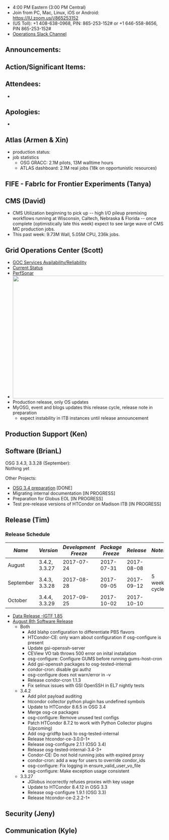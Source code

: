    * 4:00 PM Eastern (3:00 PM Central)
   * Join from PC, Mac, Linux, iOS or Android: https://IU.zoom.us/j/865253152
   * (US Toll): +1 408-638-0968, PIN: 865-253-152# or +1 646-558-8656, PIN 865-253-152#
   * [Operations Slack Channel](https://opensciencegrid.slack.com/messages/C5GAYBGA0/)
   
## Announcements: 
 
## Action/Significant Items:
   
## Attendees: 
   * 
   
## Apologies: 
   * 

## Atlas (Armen & Xin)
   * production status:
   * job statistics
     * OSG GRACC: 2.1M pilots, 13M walltime hours
     * ATLAS dashboard: 2.1M real jobs (18k on opportunistic resources)

## FIFE - FabrIc for Frontier Experiments (Tanya) 
   
## CMS (David)
   * CMS Utilization beginning to pick up -- high I/O pileup premixing workflows running at Wisconsin, Caltech, Nebraska & Florida -- once complete (optimistically late this week) expect to see large wave of CMS MC production jobs.
   * This past week: 9.73M Wall, 5.05M CPU, 236k jobs.

## Grid Operations Center (Scott)

   * [GOC Services Availability/Reliability](http://tinyurl.com/pre26vw)
   * [Current Status](http://monitor.grid.iu.edu/availability/production.html)
   * [PerfSonar](http://maddash.aglt2.org/maddash-webui/index.cgi?dashboard=OSG\%20Grid\%20Operations\%20Center\%20Test\%20Mesh\%20Config)
   * <img src="http://steige.grid.iu.edu/steige/31Jul2017.osg-flock.png" width='630' height='390'  /><br>
   * Production release, only OS updates
   * MyOSG, event and blogs updates this release cycle, release note in preparation
      * expect instability in ITB instances until release announcement
      
## Production Support (Ken)   
   
## Software (BrianL)

OSG 3.4.3, 3.3.28 (September):  
Nothing yet  

Other Projects:  

-   [OSG 3.4 preparation](https://jira.opensciencegrid.org/browse/SOFTWARE-2329) [DONE]
-   Migrating internal documentation [IN PROGRESS]
-   Preparation for Globus EOL [IN PROGRESS]
-   Test pre-release versions of HTCondor on Madison ITB [IN PROGRESS]    

## Release (Tim)
### Release Schedule

| *Name*    | *Version*     | *Development Freeze* | *Package Freeze* | *Release*  | *Notes*      |
| ------    | ---------     | -------------------- | ---------------- | ---------  | -------      |
| August    | 3.4.2, 3.3.27 | 2017-07-24           | 2017-07-31       | 2017-08-08 |              |
| September | 3.4.3, 3.3.28 | 2017-08-28           | 2017-09-05       | 2017-09-12 | 5 week cycle |
| October   | 3.4.4, 3.3.29 | 2017-09-25           | 2017-10-02       | 2017-10-10 |              |

- [Data Release -IGTF 1.85](https://jira.opensciencegrid.org/browse/SOFTWARE-2854)
- [August 8th Software Release](https://jira.opensciencegrid.org/issues/?filter=15254)
  - Both
    - Add blahp configuration to differentiate PBS flavors
    - HTCondor-CE: only warn about configuration if osg-configure is present
    - Update gsi-openssh-server
    - CEView VO tab throws 500 error on inital installation
    - osg-configure: Configure GUMS before running gums-host-cron
    - Add gsi-openssh packages to osg-tested-internal
    - condor-cron: disable gsi authz
    - osg-configure does not warn/error in -v
    - Release condor-cron 1.1.3
    - Fix selinux issues with GSI OpenSSH in EL7 nightly tests
  - 3.4.2
    - Add pilot payload auditing
    - htcondor collector python plugin has undefined symbols
    - Update to HTCondor 8.6.5 in OSG 3.4
    - Merge osg-ce packages
    - osg-configure: Remove unused test configs
    - Patch HTCondor 8.7.2 to work with Python Collector plugins (Upcoming)
    - Add osg-gridftp back to osg-tested-internal
    - Release htcondor-ce-3.0.0-1+
    - Release osg-configure 2.1.1 (OSG 3.4)
    - Release osg-tested-internal-3.4-3+
    - Condor-CE: Do not hold running jobs with expired proxy
    - condor-cron: add a way for users to override condor_ids
    - osg-configure: Fix logging in ensure_valid_user_vo_file
    - osg-configure: Make exception usage consistent
  - 3.3.27
    - JGlobus incorrectly refuses proxies with key usage
    - Update to HTCondor 8.4.12 in OSG 3.3
    - Release osg-configure 1.9.1 (OSG 3.3)
    - Release htcondor-ce-2.2.2-1+

## Security (Jeny)

## Communication (Kyle)

